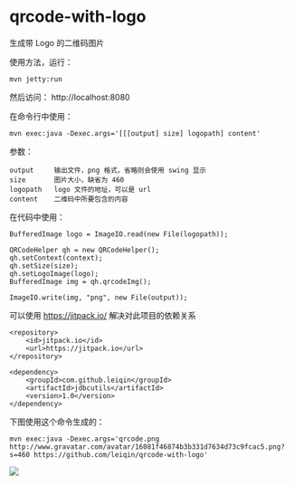 qrcode-with-logo
===============

生成带 Logo 的二维码图片

使用方法，运行：

	mvn jetty:run

然后访问： http://localhost:8080

在命令行中使用：

	mvn exec:java -Dexec.args='[[[output] size] logopath] content'

参数：

	output     输出文件，png 格式，省略则会使用 swing 显示
	size       图片大小，缺省为 460
	logopath   logo 文件的地址，可以是 url
	content    二维码中所要包含的内容

在代码中使用：

	BufferedImage logo = ImageIO.read(new File(logopath));

	QRCodeHelper qh = new QRCodeHelper();
	qh.setContext(context);
	qh.setSize(size);
	qh.setLogoImage(logo);
	BufferedImage img = qh.qrcodeImg();

	ImageIO.write(img, "png", new File(output));

可以使用 https://jitpack.io/ 解决对此项目的依赖关系

	<repository>
	    <id>jitpack.io</id>
	    <url>https://jitpack.io</url>
	</repository>

	<dependency>
	    <groupId>com.github.leiqin</groupId>
	    <artifactId>jdbcutils</artifactId>
	    <version>1.0</version>
	</dependency>

下图使用这个命令生成的：
	
	mvn exec:java -Dexec.args='qrcode.png http://www.gravatar.com/avatar/16081f46874b3b331d7634d73c9fcac5.png?s=460 https://github.com/leiqin/qrcode-with-logo'

<img src="http://blog.leiqin.name/qrcode-with-logo/images/qrcode.png?version=20140806"/>
